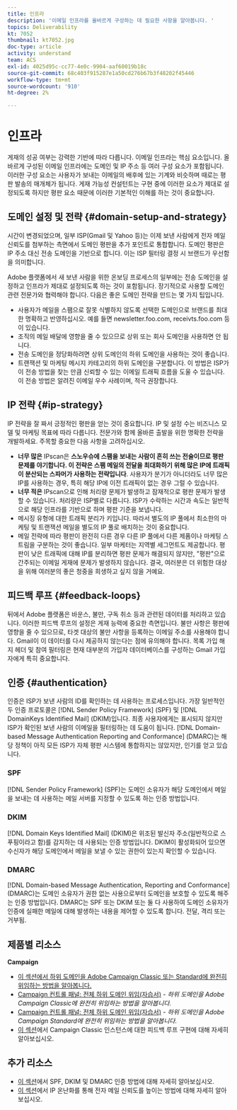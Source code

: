```yaml
---
title: 인프라
description: '이메일 인프라를 올바르게 구성하는 데 필요한 사항을 알아봅니다. '
topics: Deliverability
kt: 7052
thumbnail: kt7052.jpg
doc-type: article
activity: understand
team: ACS
exl-id: 4025d95c-cc77-4e0c-9904-aaf60019b18c
source-git-commit: 68c403f915287e1a50cd276b67b3f48202f45446
workflow-type: tm+mt
source-wordcount: '910'
ht-degree: 2%

---
```


# 인프라

게재의 성공 여부는 강력한 기반에 따라 다릅니다. 이메일 인프라는 핵심 요소입니다. 올바르게 구성된 이메일 인프라에는 도메인 및 IP 주소 등 여러 구성 요소가 포함됩니다. 이러한 구성 요소는 사용자가 보내는 이메일의 배후에 있는 기계와 비슷하며 때로는 평판 발송의 매개체가 됩니다. 게재 가능성 컨설턴트는 구현 중에 이러한 요소가 제대로 설정되도록 하지만 평판 요소 때문에 이러한 기본적인 이해를 하는 것이 중요합니다.

## 도메인 설정 및 전략 {#domain-setup-and-strategy}

시간이 변경되었으며, 일부 ISP(Gmail 및 Yahoo 등)는 이제 보낸 사람에게 전자 메일 신뢰도를 첨부하는 측면에서 도메인 평판을 추가 포인트로 통합합니다. 도메인 평판은 IP 주소 대신 전송 도메인을 기반으로 합니다. 이는 ISP 필터링 결정 시 브랜드가 우선함을 의미합니다.

Adobe 플랫폼에서 새 보낸 사람을 위한 온보딩 프로세스의 일부에는 전송 도메인을 설정하고 인프라가 제대로 설정되도록 하는 것이 포함됩니다. 장기적으로 사용할 도메인 관련 전문가와 협력해야 합니다. 다음은 좋은 도메인 전략을 만드는 몇 가지 팁입니다.

* 사용자가 메일을 스팸으로 잘못 식별하지 않도록 선택한 도메인으로 브랜드를 최대한 명확하고 반영하십시오. 예를 들면 newsletter.foo.com, receivts.foo.com 등이 있습니다.
* 조직의 메일 배달에 영향을 줄 수 있으므로 상위 또는 회사 도메인을 사용하면 안 됩니다.
* 전송 도메인을 정당화하려면 상위 도메인의 하위 도메인을 사용하는 것이 좋습니다.
* 트랜잭션 및 마케팅 메시지 카테고리의 하위 도메인을 구분합니다. 이 방법은 ISP가 이 전송 방법을 찾는 만큼 신뢰할 수 있는 이메일 트래픽 흐름을 도울 수 있습니다. 이 전송 방법은 알려진 이메일 우수 사례이며, 적극 권장합니다.

## IP 전략 {#ip-strategy}

IP 전략을 잘 짜서 긍정적인 평판을 얻는 것이 중요합니다. IP 및 설정 수는 비즈니스 모델 및 마케팅 목표에 따라 다릅니다. 전문가와 함께 올바른 출발을 위한 명확한 전략을 개발하세요. 주목할 중요한 다음 사항을 고려하십시오.

* **너무 많은** IPscan은  **스노우슈에 스팸을 보내는 사람이 흔히 쓰는 전술이므로 평판 문제를 야기합니다. 이 전략은 스팸 메일의 전달을 최대화하기 위해 많은 IP에 트래픽이 분산되는 스파머가 사용하는 전략입니다**. 사용자가 분기가 아니더라도 너무 많은 IP를 사용하는 경우, 특히 해당 IP에 이전 트래픽이 없는 경우 그럴 수 있습니다.
* **너무 적은** IPscan으로 인해 처리량 문제가 발생하고 잠재적으로 평판 문제가 발생할 수 있습니다. 처리량은 ISP별로 다릅니다. ISP가 수락하는 시간과 속도는 일반적으로 해당 인프라를 기반으로 하며 평판 기준을 보냅니다.
* 메시징 유형에 대한 트래픽 분리가 키입니다. 따라서 별도의 IP 풀에서 최소한의 마케팅 및 트랜잭션 메일을 별도의 IP 풀로 배치하는 것이 중요합니다.
* 메일 전략에 따라 평판이 완전히 다른 경우 다른 IP 풀에서 다른 제품이나 마케팅 스트림을 구분하는 것이 좋습니다. 일부 마케터는 지역별 세그먼트도 제공합니다. 평판이 낮은 트래픽에 대해 IP를 분리하면 평판 문제가 해결되지 않지만, &quot;평판&quot;으로 간주되는 이메일 게재에 문제가 발생하지 않습니다. 결국, 여러분은 더 위험한 대상을 위해 여러분의 좋은 청중을 희생하고 싶지 않을 거예요.

## 피드백 루프 {#feedback-loops}

뒤에서 Adobe 플랫폼은 바운스, 불만, 구독 취소 등과 관련된 데이터를 처리하고 있습니다. 이러한 피드백 루프의 설정은 게재 능력에 중요한 측면입니다. 불만 사항은 평판에 영향을 줄 수 있으므로, 타겟 대상의 불만 사항을 등록하는 이메일 주소를 사용해야 합니다. Gmail이 이 데이터를 다시 제공하지 않는다는 점에 유의해야 합니다. 목록 가입 해지 헤더 및 참여 필터링은 현재 대부분의 가입자 데이터베이스를 구성하는 Gmail 가입자에게 특히 중요합니다.

## 인증 {#authentication}

인증은 ISP가 보낸 사람의 ID를 확인하는 데 사용하는 프로세스입니다. 가장 일반적인 두 인증 프로토콜은 [!DNL Sender Policy Framework] (SPF) 및 [!DNL DomainKeys Identified Mail] (DKIM)입니다. 최종 사용자에게는 표시되지 않지만 ISP가 확인된 보낸 사람의 이메일을 필터링하는 데 도움이 됩니다. [!DNL Domain-based Message Authentication Reporting and Conformance] (DMARC)는 해당 정책이 아직 모든 ISP가 자체 평판 시스템에 통합하지는 않았지만, 인기를 얻고 있습니다.

### SPF

[!DNL Sender Policy Framework] (SPF)는 도메인 소유자가 해당 도메인에서 메일을 보내는 데 사용하는 메일 서버를 지정할 수 있도록 하는 인증 방법입니다.

### DKIM

[!DNL Domain Keys Identified Mail] (DKIM)은 위조된 발신자 주소(일반적으로 스푸핑이라고 함)를 감지하는 데 사용되는 인증 방법입니다. DKIM이 활성화되어 있으면 수신자가 해당 도메인에서 메일을 보낼 수 있는 권한이 있는지 확인할 수 있습니다.

### DMARC

[!DNL Domain-based Message Authentication, Reporting and Conformance] (DMARC)는 도메인 소유자가 권한 없는 사용으로부터 도메인을 보호할 수 있도록 해주는 인증 방법입니다. DMARC는 SPF 또는 DKIM 또는 둘 다 사용하여 도메인 소유자가 인증에 실패한 메일에 대해 발생하는 내용을 제어할 수 있도록 합니다. 전달, 격리 또는 거부됨.

## 제품별 리소스

**Campaign**

* [이 섹션에서 하위 도메인을 Adobe Campaign Classic 또는 Standard에 완전히 위임하는 방법을 알아봅니다.](/help/additional-resources/ac-domain-name-setup.md)
* [Campaign 컨트롤 패널: 전체 하위 도메인 위임(자습서)](https://experienceleague.adobe.com/docs/campaign-classic-learn/control-panel/subdomains-and-certificates/subdomain-delegation.html)  -  *하위 도메인을 Adobe Campaign Classic에 완전히 위임하는 방법을 알아봅니다.*
* [Campaign 컨트롤 패널: 전체 하위 도메인 위임(자습서)](https://experienceleague.adobe.com/docs/campaign-standard-learn/control-panel/subdomains-and-certificates/subdomain-delegation.html)  -  *하위 도메인을 Adobe Campaign Standard에 완전히 위임하는 방법을 알아봅니다.*
* [이 섹션](/help/additional-resources/acc-technical-recommendations.md#feedback-loop-acc)에서 Campaign Classic 인스턴스에 대한 피드백 루프 구현에 대해 자세히 알아보십시오.

## 추가 리소스

* [이 섹션](/help/additional-resources/authentication.md)에서 SPF, DKIM 및 DMARC 인증 방법에 대해 자세히 알아보십시오.
* [이 섹션](/help/additional-resources/increase-reputation-with-ip-warming.md)에서 IP 온난화를 통해 전자 메일 신뢰도를 높이는 방법에 대해 자세히 알아보십시오.
